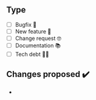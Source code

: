 ## Type

- [ ] Bugfix 🐛
- [ ] New feature 🌈
- [ ] Change request 🤓
- [ ] Documentation 📚
- [ ] Tech debt 👩‍💻

## Changes proposed ✔️

-
